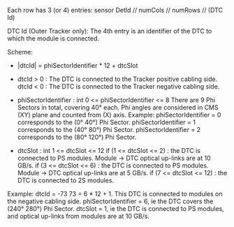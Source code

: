 Each row has 3 (or 4) entries:
sensor DetId  //  numCols   //  numRows   //   (DTC Id)


DTC Id (Outer Tracker only):
The 4th entry is an identifier of the DTC to which the module is connected.

Scheme:
* |dtcId| = phiSectorIdentifier * 12 + dtcSlot

* dtcId > 0 :                      The DTC is connected to the Tracker positive cabling side.
  dtcId < 0 :                      The DTC is connected to the Tracker negative cabling side.
  
* phiSectorIdentifier :            int
                                   0 <= phiSectorIdentifier <= 8
                                   There are 9 Phi Sectors in total, covering 40° each. 
                                   Phi angles are considered in CMS (XY) plane and counted from (X) axis.
                                   Example: phiSectorIdentifier = 0 corresponds to the (0° 40°) Phi Sector.
                                            phiSectorIdentifier = 1 corresponds to the (40° 80°) Phi Sector.
                                            phiSectorIdentifier = 2 corresponds to the (80° 120°) Phi Sector. 
                                            
* dtcSlot :                        int
                                   1 <= dtcSlot <= 12
                                   if (1 <= dtcSlot <= 2)  : the DTC is connected to PS modules. Module -> DTC optical up-links are at 10 GB/s.
                                   if (3 <= dtcSlot <= 6)  : the DTC is connected to PS modules. Module -> DTC optical up-links are at 5 GB/s.
                                   if (7 <= dtcSlot <= 12) : the DTC is connected to 2S modules.
                                          
Example: dtcId = -73
73 = 6 * 12 + 1.
This DTC is connected to modules on the negative cabling side.
phiSectorIdentifier = 6, ie the DTC covers the (240° 280°) Phi Sector.
dtcSlot = 1, ie the DTC is connected to PS modules, and optical up-links from modules are at 10 GB/s.

